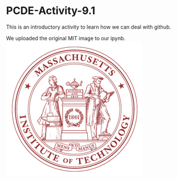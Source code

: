 # PCDE-Activity-9.1
This is an introductory activity to learn how we can deal with github. 

We uploaded the original MIT image to our ipynb.
![MIT LOGO](image.png)
